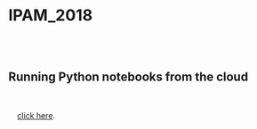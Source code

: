 # IPAM_2018


<br>
<br>

## Running Python notebooks from the cloud 
<br>

&nbsp;&nbsp;&nbsp; [click here].

[Click here]: https://mybinder.org/v2/gh/xb-trainings/IPAM_2018/master

